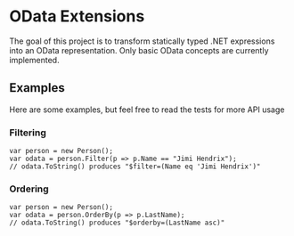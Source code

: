 OData Extensions
================

The goal of this project is to transform statically typed .NET expressions into an OData representation.  Only basic OData concepts are currently implemented.

Examples
--------

Here are some examples, but feel free to read the tests for more API usage

### Filtering
	var person = new Person();
	var odata = person.Filter(p => p.Name == "Jimi Hendrix");
	// odata.ToString() produces "$filter=(Name eq 'Jimi Hendrix')"
	
### Ordering
	var person = new Person();
	var odata = person.OrderBy(p => p.LastName);
	// odata.ToString() produces "$orderby=(LastName asc)"